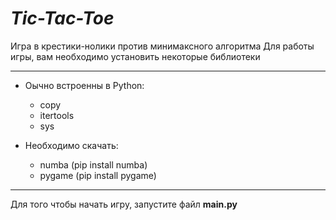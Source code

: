# _Tic-Tac-Toe_
Игра в крестики-нолики против минимаксного алгоритма
Для работы игры, вам необходимо установить некоторые библиотеки
 
___

+ Оычно встроенны в Python:
  + copy
  + itertools
  + sys

+ Необходимо скачать:
  + numba  (pip install numba)
  + pygame (pip install pygame)

___

Для того чтобы начать игру, запустите файл **main.py**
